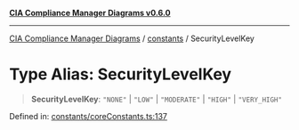 [**CIA Compliance Manager Diagrams v0.6.0**](../../README.md)

***

[CIA Compliance Manager Diagrams](../../modules.md) / [constants](../README.md) / SecurityLevelKey

# Type Alias: SecurityLevelKey

> **SecurityLevelKey**: `"NONE"` \| `"LOW"` \| `"MODERATE"` \| `"HIGH"` \| `"VERY_HIGH"`

Defined in: [constants/coreConstants.ts:137](https://github.com/Hack23/cia-compliance-manager/blob/ca083b463223765b22422b66b3a43930241849bd/src/constants/coreConstants.ts#L137)
